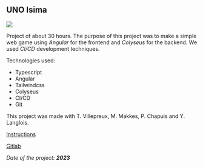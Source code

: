 ## UNO Isima

<img src="/portfolio/images/uno_isima/uno_game.png?raw=true"/>

Project of about 30 hours. The purpose of this project was to make a simple web game using *Angular* for the frontend and *Colyseus* for the backend. We used *CI/CD* development techniques.

Technologies used:

- Typescript
- Angular
- Tailwindcss
- Colyseus
- CI/CD
- Git

This project was made with T. Villepreux, M. Makkes, P. Chapuis and Y. Langlois.

[Instructions](./uno_game_enonce.pdf)

[Gitlab](https://gitlab.com/zz2_f5/integration-continu-pour-le-web)

*Date of the project: __2023__*
